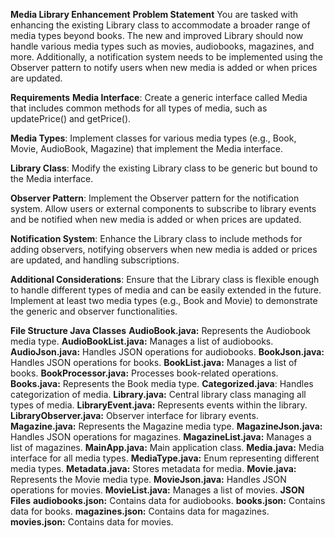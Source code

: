 **Media Library Enhancement**
**Problem Statement**
You are tasked with enhancing the existing Library class to accommodate a broader range of media types beyond books. The new and improved Library should now handle various media types such as movies, audiobooks, magazines, and more. Additionally, a notification system needs to be implemented using the Observer pattern to notify users when new media is added or when prices are updated.

**Requirements**
**Media Interface**: Create a generic interface called Media that includes common methods for all types of media, such as updatePrice() and getPrice().

**Media Types**: Implement classes for various media types (e.g., Book, Movie, AudioBook, Magazine) that implement the Media interface.

**Library Class**: Modify the existing Library class to be generic but bound to the Media interface.

**Observer Pattern**: Implement the Observer pattern for the notification system. Allow users or external components to subscribe to library events and be notified when new media is added or when prices are updated.

**Notification System**: Enhance the Library class to include methods for adding observers, notifying observers when new media is added or prices are updated, and handling subscriptions.

**Additional Considerations**: Ensure that the Library class is flexible enough to handle different types of media and can be easily extended in the future. Implement at least two media types (e.g., Book and Movie) to demonstrate the generic and observer functionalities.

**File Structure
Java Classes**
**AudioBook.java:** Represents the Audiobook media type.
**AudioBookList.java:** Manages a list of audiobooks.
**AudioJson.java:** Handles JSON operations for audiobooks.
**BookJson.java:** Handles JSON operations for books.
**BookList.java:** Manages a list of books.
**BookProcessor.java:** Processes book-related operations.
**Books.java:** Represents the Book media type.
**Categorized.java**: Handles categorization of media.
**Library.java:** Central library class managing all types of media.
**LibraryEvent.java:** Represents events within the library.
**LibraryObserver.java:** Observer interface for library events.
**Magazine.java:** Represents the Magazine media type.
**MagazineJson.java:** Handles JSON operations for magazines.
**MagazineList.java:** Manages a list of magazines.
**MainApp.java:** Main application class.
**Media.java:** Media interface for all media types.
**MediaType.java:** Enum representing different media types.
**Metadata.java:** Stores metadata for media.
**Movie.java:** Represents the Movie media type.
**MovieJson.java:** Handles JSON operations for movies.
**MovieList.java:** Manages a list of movies.
**JSON Files**
**audiobooks.json:** Contains data for audiobooks.
**books.json:** Contains data for books.
**magazines.json:** Contains data for magazines.
**movies.json:** Contains data for movies.
